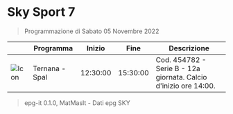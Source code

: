 # Sky Sport 7
> Programmazione di Sabato 05 Novembre 2022

||Programma|Inizio|Fine|Descrizione|
|---|---|---|---|---|
|![Icon](https://guidatv.sky.it/uuid/97c6aa7c-d346-47f5-ad05-6b6f91978b61/cover?md5ChecksumParam=3cd25ecbc01ab4f464d7e2991eae523b)|Ternana - Spal|12:30:00|15:30:00|Cod. 454782 - Serie B - 12a giornata. Calcio d&#039;inizio ore 14:00.



 > epg-it 0.1.0, MatMasIt - Dati epg SKY